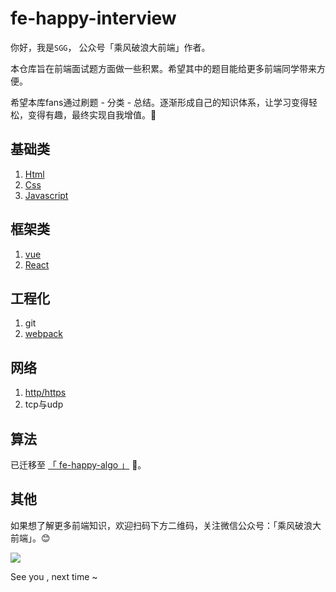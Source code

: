 # fe-happy-interview

你好，我是`SGG`， 公众号「乘风破浪大前端」作者。 

本仓库旨在前端面试题方面做一些积累。希望其中的题目能给更多前端同学带来方便。

希望本库fans通过刷题 - 分类 - 总结。逐渐形成自己的知识体系，让学习变得轻松，变得有趣，最终实现自我增值。🚀

## 基础类

1. [Html](https://github.com/szjxxy/fe-happy-interview/blob/master/html.md)
2. [Css](https://github.com/szjxxy/fe-happy-interview/blob/master/css.md)
3. [Javascript](https://github.com/szjxxy/fe-happy-interview/blob/master/javascript.md)

## 框架类

1. [vue](https://github.com/szjxxy/fe-happy-interview/blob/master/vue.md)
2. [React](https://github.com/szjxxy/fe-happy-interview/blob/master/react.md)

## 工程化

1. git
2. [webpack](https://github.com/szjxxy/fe-happy-interview/blob/master/webpack.md)

## 网络

1. [http/https](https://github.com/szjxxy/fe-happy-interview/blob/master/http.md)
2. tcp与udp

## 算法
已迁移至  [「 fe-happy-algo 」](https://github.com/szjxxy/fe-happy-algo) 🚀。

## 其他
如果想了解更多前端知识，欢迎扫码下方二维码，关注微信公众号：「乘风破浪大前端」。😊

![](https://tva1.sinaimg.cn/large/0081Kckwly1gk2rjhye7dj3076076mxm.jpg)

See you , next time ~

